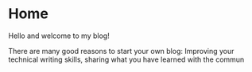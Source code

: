 # Home

Hello and welcome to my blog! 

There are many good reasons to start your own blog: Improving your technical writing skills, sharing what you have learned with the commun